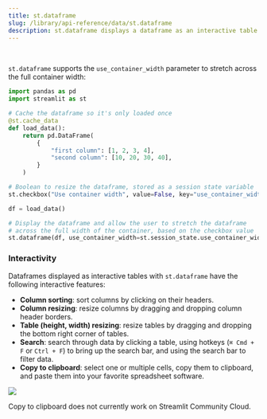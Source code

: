 ```yaml
---
title: st.dataframe
slug: /library/api-reference/data/st.dataframe
description: st.dataframe displays a dataframe as an interactive table.
---
```


<Autofunction function="streamlit.dataframe" />

<br />

`st.dataframe` supports the `use_container_width` parameter to stretch across the full container width:

```python
import pandas as pd
import streamlit as st

# Cache the dataframe so it's only loaded once
@st.cache_data
def load_data():
    return pd.DataFrame(
        {
            "first column": [1, 2, 3, 4],
            "second column": [10, 20, 30, 40],
        }
    )

# Boolean to resize the dataframe, stored as a session state variable
st.checkbox("Use container width", value=False, key="use_container_width")

df = load_data()

# Display the dataframe and allow the user to stretch the dataframe
# across the full width of the container, based on the checkbox value
st.dataframe(df, use_container_width=st.session_state.use_container_width)
```

<Cloud src="https://doc-dataframe2.streamlit.app/?embedded=true" height="350" />

### Interactivity

Dataframes displayed as interactive tables with `st.dataframe` have the following interactive features:

- **Column sorting**: sort columns by clicking on their headers.
- **Column resizing**: resize columns by dragging and dropping column header borders.
- **Table (height, width) resizing**: resize tables by dragging and dropping the bottom right corner of tables.
- **Search**: search through data by clicking a table, using hotkeys (`⌘ Cmd + F` or `Ctrl + F`) to bring up the search bar, and using the search bar to filter data.
- **Copy to clipboard**: select one or multiple cells, copy them to clipboard, and paste them into your favorite spreadsheet software.

<Image src="/images/dataframe-ui.gif" />

<Note>

Copy to clipboard does not currently work on Streamlit Community Cloud.

</Note>
